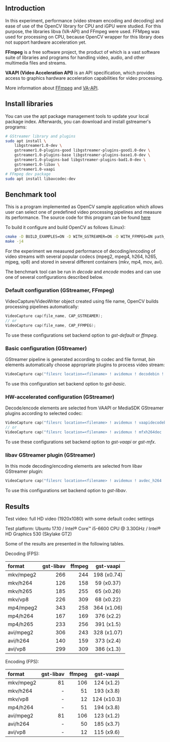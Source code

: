 ## Introduction

In this experiment, performance (video stream encoding and decoding) and ease of use of the OpenCV library for CPU and iGPU were studied. For this purpose, the libraries libva (VA-API) and FFmpeg were used. FFMpeg was used for processing on CPU, because OpenCV wrapper for this library does not support hardware acceleration yet.

**FFmpeg** is a free software project, the product of which is a vast software suite of libraries and programs for handling video, audio, and other multimedia files and streams.

**VAAPI (Video Acceleration API)** is an API specification, which provides access to graphics hardware acceleration capabilities for video processing.

More information about [FFmpeg](https://www.ffmpeg.org/) and [VA-API](https://01.org/vaapi).

## Install libraries

You can use the apt package management tools to update your local package index. Afterwards, you can download and install gstreamer's programs:

```.sh
# GStreamer library and plugins
sudo apt install \
    libgstreamer1.0-dev \
    gstreamer1.0-plugins-good libgstreamer-plugins-good1.0-dev \
    gstreamer1.0-plugins-base libgstreamer-plugins-base1.0-dev \
    gstreamer1.0-plugins-bad libgstreamer-plugins-bad1.0-dev \
    gstreamer1.0-libav \
    gstreamer1.0-vaapi
# FFmpeg dev package
sudo apt install libavcodec-dev
```

## Benchmark tool

This is a program implemented as OpenCV sample application which allows user can select one of predefined video processing pipelines and measure its performance. The source code for this program can be found [here](https://github.com/opencv/opencv/blob/master/samples/cpp/gstreamer_pipeline.cpp)

To build it configure and build OpenCV as follows (Linux):
```.sh
cmake -D BUILD_EXAMPLES=ON -D WITH_GSTREAMER=ON -D WITH_FFMPEG=ON path_to_opencv_source
make -j4
```

For the experiment we measured performance of decoding/encoding of video streams with several popular codecs (mpeg2, mpeg4, h264, h265, mjpeg, vp8) and stored in several different containers (mkv, mp4, mov, avi).

The benchmark tool can be run in _decode_ and _encode_ modes and can use one of several configurations described below.

### Default configuration (GStreamer, FFmpeg)

VideoCapture/VideoWriter object created using file name, OpenCV builds processing pipelines automatically:
```.cpp
VideoCapture cap(file_name, CAP_GSTREAMER);
// or
VideoCapture cap(file_name, CAP_FFMPEG);
```
To use these configurations set backend option to _gst-default_ or _ffmpeg_.

### Basic configuration (GStreamer)

GStreamer pipeline is generated according to codec and file format, _bin_ elements automatically choose appropriate plugins to process video stream:
```.cpp
VideoCapture cap("filesrc location=<filename> ! avidemux ! decodebin ! appsink", CAP_GSTREAMER);
```
To use this configuration set backend option to _gst-basic_.

### HW-accelerated configuration (GStreamer)

Decode/encode elements are selected from VAAPI or MediaSDK GStreamer plugins according to selected codec:
```.cpp
VideoCapture cap("filesrc location=<filename> ! avidemux ! vaapidecodebin ! appsink", CAP_GSTREAMER);
// or
VideoCapture cap("filesrc location=<filename> ! avidemux ! mfxh264dec ! appsink", CAP_GSTREAMER);
```
To use these configurations set backend option to _gst-vaapi_ or _gst-mfx_.

### libav GStreamer plugin (GStreamer)

In this mode decoding/encoding elements are selected from libav GStreamer plugin:
```.cpp
VideoCapture cap("filesrc location=<filename> ! avidemux ! avdec_h264 ! appsink", CAP_GSTREAMER);
```
To use this configurations set backend option to _gst-libav_.


## Results

Test video: full HD video (1920x1080) with some default codec settings

Test platform: Ubuntu 17.10 / Intel® Core™ i5-6600 CPU @ 3.30GHz / Intel® HD Graphics 530 (Skylake GT2)

Some of the results are presented in the following tables.

Decoding (FPS):

| format | gst-libav | ffmpeg | gst-vaapi |
|:----------|----:|----:|:-----------:|
| mkv/mpeg2 | 266 | 244 | 198 (x0.74) |
| mkv/h264  | 126 | 158 |  59 (x0.37) |
| mkv/h265  | 185 | 255 |  65 (x0.26) |
| mkv/vp8   | 226 | 309 |  68 (x0.22) |
| mp4/mpeg2 | 343 | 258 | 364 (x1.06) |
| mp4/h264  | 167 | 169 | 376 (x2.2)  |
| mp4/h265  | 233 | 256 | 391 (x1.5)  |
| avi/mpeg2 | 306 | 243 | 328 (x1.07) |
| avi/h264  | 140 | 159 | 373 (x2.4)  |
| avi/vp8   | 299 | 309 | 386 (x1.3)  |

Encoding (FPS):

| format | gst-libav | ffmpeg | gst-vaapi |
|:----------|---:|----:|:----------:|
| mkv/mpeg2 | 81 | 106 | 124 (x1.2) |
| mkv/h264  | -  | 51  | 193 (x3.8) |
| mkv/vp8   | -  | 12  | 124 (x10.3)|
| mp4/h264  | -  | 51  | 194 (x3.8) |
| avi/mpeg2 | 81 | 106 | 123 (x1.2) |
| avi/h264  | -  | 50  | 185 (x3.7) |
| avi/vp8   | -  | 12  | 115 (x9.6) |
